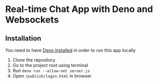# Real-time Chat App with Deno and Websockets


## Installation

You need to have [Deno installed](https://deno.land/#installation) in order to run this app locally

1. Clone the repository
2. Go to the project root using terminal
3. Run `deno run --allow-net server.js`
4. Open `/publish/login.html` in browser

